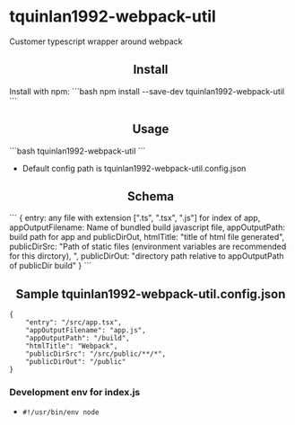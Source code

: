 # tquinlan1992-webpack-util

Customer typescript wrapper around webpack

<h2 align="center">Install</h2>
Install with npm:
```bash
npm install --save-dev tquinlan1992-webpack-util
```

<h2 align="center">Usage</h2>
```bash
tquinlan1992-webpack-util
```

- Default config path is tquinlan1992-webpack-util.config.json


<h2 align="center">Schema</h2>
```
{
    entry: any file with extension [".ts", ".tsx", ".js"] for index of app,
    appOutputFilename: Name of bundled build javascript file,
    appOutputPath: build path for app and publicDirOut,
    htmlTitle: "title of html file generated",
    publicDirSrc: "Path of static files (environment variables are recommended for this dirctory),
    ",
    publicDirOut: "directory path relative to appOutputPath of publicDir build"
}
```

<h2 align="center">Sample tquinlan1992-webpack-util.config.json</h2>

```
{
    "entry": "/src/app.tsx",
    "appOutputFilename": "app.js",
    "appOutputPath": "/build",
    "htmlTitle": "Webpack",
    "publicDirSrc": "/src/public/**/*",
    "publicDirOut": "/public"
}
```

### Development env for index.js
- ```#!/usr/bin/env node```
